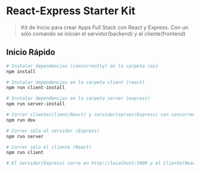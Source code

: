 # React-Express Starter Kit

> Kit de Inicio para crear Apps Full Stack con React y Express. Con un sólo comando se inician el servidor(backend) y el cliente(frontend)

## Inicio Rápido

``` bash
# Instalar dependencias (concurrently) en la carpeta raíz
npm install

# Instalar dependencias en la carpeta client (react)
npm run client-install

# Instalar dependencias en la carpeta server (express)
npm run server-install

# Correr cliente(client/React) y servidor(server/Express) con concurrently simultáneamente
npm run dev

# Correr sólo el servidor (Express) 
npm run server

# Correr sólo el cliente (React) 
npm run client

# El Servidor(Express) corre en http://localhost:5000 y el Cliente(React) en http://localhost:3000
```
